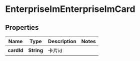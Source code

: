 # EnterpriseImEnterpriseImCard

## Properties
Name | Type | Description | Notes
------------ | ------------- | ------------- | -------------
**cardId** | **String** | 卡片id | 

